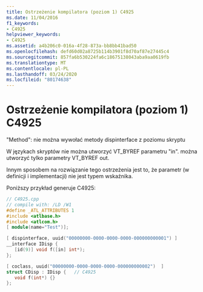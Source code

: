```yaml
---
title: Ostrzeżenie kompilatora (poziom 1) C4925
ms.date: 11/04/2016
f1_keywords:
- C4925
helpviewer_keywords:
- C4925
ms.assetid: a4b206c0-016a-4f28-873a-bb8bb41bad50
ms.openlocfilehash: defd60d02a8725b114b3901f8d70af87e27445c4
ms.sourcegitcommit: 857fa6b530224fa6c18675138043aba9aa0619fb
ms.translationtype: MT
ms.contentlocale: pl-PL
ms.lasthandoff: 03/24/2020
ms.locfileid: "80174638"
---
```

# <a name="compiler-warning-level-1-c4925"></a>Ostrzeżenie kompilatora (poziom 1) C4925

"Method": nie można wywołać metody dispinterface z poziomu skryptu

W językach skryptów nie można utworzyć VT_BYREF parametru "in". można utworzyć tylko parametry VT_BYREF out.

Innym sposobem na rozwiązanie tego ostrzeżenia jest to, że parametr (w definicji i implementacji) nie jest typem wskaźnika.

Poniższy przykład generuje C4925:

```cpp
// C4925.cpp
// compile with: /LD /W1
#define _ATL_ATTRIBUTES 1
#include <atlbase.h>
#include <atlcom.h>
[ module(name="Test")];

[ dispinterface, uuid("00000000-0000-0000-0000-000000000001") ]
__interface IDisp {
   [id(9)] void f([in] int*);
};

[ coclass, uuid("00000000-0000-0000-0000-000000000002")  ]
struct CDisp : IDisp {   // C4925
   void f(int*) {}
};
```
